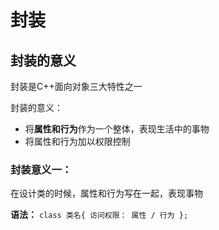# 封装

## 封装的意义

封装是C++面向对象三大特性之一

封装的意义：

* 将**属性和行为**作为一个整体，表现生活中的事物
* 将属性和行为加以权限控制

### **封装意义一：**

在设计类的时候，属性和行为写在一起，表现事物

**语法：** `class 类名{ 访问权限： 属性 / 行为 };`

